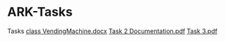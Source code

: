 # ARK-Tasks
Tasks
[class VendingMachine.docx](https://github.com/JaiJain17/ARK-Tasks/files/12041635/class.VendingMachine.docx)
[Task 2 Documentation.pdf](https://github.com/JaiJain17/ARK-Tasks/files/12041442/Task.2.Documentation.pdf)
[Task 3.pdf](https://github.com/JaiJain17/ARK-Tasks/files/12041702/Task.3.pdf)
